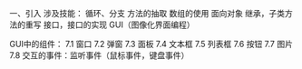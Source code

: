 一、引入
涉及技能：
循环、分支
方法的抽取
数组的使用
面向对象
继承，子类方法的重写
接口，接口的实现
GUI（图像化界面编程）

GUI中的组件：
7.1 窗口
7.2 弹窗
7.3 面板
7.4 文本框
7.5 列表框
7.6 按钮
7.7 图片
7.8 交互的事件：监听事件（鼠标事件，键盘事件）